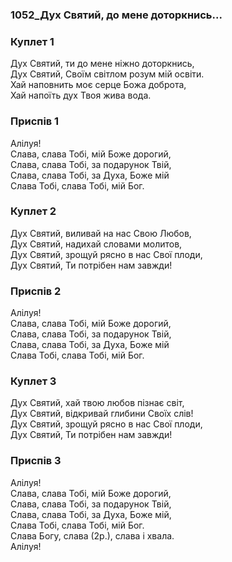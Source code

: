 ### 1052_Дух Святий, до мене доторкнись...
### Куплет 1
Дух Святий, ти до мене ніжно доторкнись,<br/>Дух Святий, Своїм світлом розум мій освіти.<br/>Хай наповнить моє серце Божа доброта,<br/>Хай напоїть дух Твоя жива вода.
### Приспів 1
Алілуя!<br/>Слава, слава Тобі, мій Боже дорогий,<br/>Слава, слава Тобі, за подарунок Твій,<br/>Слава, слава Тобі, за Духа, Боже мій<br/>Слава Тобі, слава Тобі, мій Бог.
### Куплет 2
Дух Святий, виливай на нас Свою Любов,<br/>Дух Святий, надихай словами молитов,<br/>Дух Святий, зрощуй рясно в нас Свої плоди,<br/>Дух Святий, Ти потрібен нам завжди!
### Приспів 2
Алілуя!<br/>Слава, слава Тобі, мій Боже дорогий,<br/>Слава, слава Тобі, за подарунок Твій,<br/>Слава, слава Тобі, за Духа, Боже мій<br/>Слава Тобі, слава Тобі, мій Бог.
### Куплет 3
Дух Святий, хай твою любов пізнає світ,<br/>Дух Святий, відкривай глибини Cвоїх слів!<br/>Дух Святий, зрощуй рясно в нас Свої плоди,<br/>Дух Святий, Ти потрібен нам завжди!
### Приспів 3
Алілуя!<br/>Слава, слава Тобі, мій Боже дорогий,<br/>Слава, слава Тобі, за подарунок Твій,<br/>Слава, слава Тобі, за Духа, Боже мій,<br/>Слава Тобі, слава Тобі, мій Бог.<br/>Слава Богу, слава (2р.), слава і хвала.<br/>                                                Алілуя!
